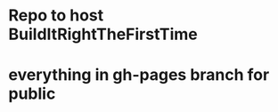 Repo to host BuildItRightTheFirstTime
=====================================

# everything in gh-pages branch for public